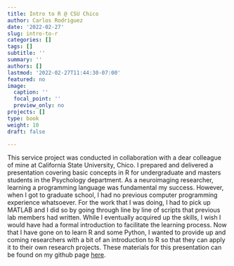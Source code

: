 ```yaml
---
title: Intro to R @ CSU Chico
author: Carlos Rodriguez
date: '2022-02-27'
slug: intro-to-r
categories: []
tags: []
subtitle: ''
summary: ''
authors: []
lastmod: '2022-02-27T11:44:30-07:00'
featured: no
image:
  caption: ''
  focal_point: ''
  preview_only: no
projects: []
type: book
weight: 10
draft: false

---
```


This service project was conducted in collaboration with a dear colleague of mine at California State University, Chico. I prepared and delivered a presentation covering basic concepts in R for undergraduate and masters students in the Psychology department. As a neuroimaging researcher, learning a programming language was fundamental my success. However, when I got to graduate school, I had no previous computer programming experience whatsoever. For the work that I was doing, I had to pick up MATLAB and I did so by going through line by line of scripts that previous lab members had written. While I eventually acquired up the skills, I wish I would have had a formal introduction to facilitate the learning process. Now that I have gone on to learn R and some Python, I wanted to provide up and coming researchers with a bit of an introduction to R so that they can apply it to their own research projects. These materials for this presentation can be found on my github page [here](https://github.com/carlosivanr/intro_to_R).
